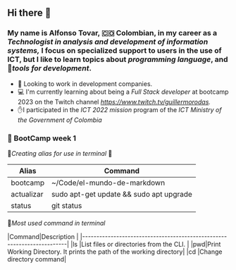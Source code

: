## Hi there 👋
### My name is Alfonso Tovar, 🇨🇴 Colombian, in my career as a *Technologist in analysis and development of information systems,* I focus on specialized support to users in the use of ICT, but I like to learn topics about *programming language*, and 🧰*tools for development*.

- 👀 Looking to work in development companies.
- 💻 I'm currently learning about being a *Full Stack developer* at bootcamp 2023 on the Twitch channel          *https://www.twitch.tv/guillermorodas.*
- ✋I participated in the *ICT 2022 mission* program of the *ICT Ministry of the Government of Colombia*

### 📆 BootCamp week 1

🚧*Creating alias for use in terminal* 🚧

|Alias     |Command                                |
|----------|---------------------------------------|
|bootcamp  |~/Code/el-mundo-de-markdown            |
|actualizar|sudo apt-get update && sudo apt upgrade|
|status    |git status                             |


🚧*Most used command in terminal*


|Command|Description                                                     |
|------------------------------------------------------------------------|
|ls |List files or directories from the CLI.                             |
|pwd|Print Working Directory. It prints the path of the working directory|
|cd |Change directory command|

